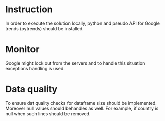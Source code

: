 # Instruction
In order to execute the solution locally, python and pseudo API for Google trends (pytrends) should be installed.

# Monitor
Google might lock out from the servers and to handle this situation exceptions handling is used.

# Data quality
To ensure dat quality checks for dataframe size should be implemented. Moreover null values should behandles as well. 
For example, if country is null when such lines should be removed.
